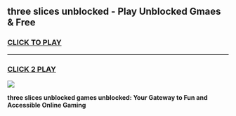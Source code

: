 
## three slices unblocked - Play Unblocked Gmaes & Free
<h3>
<a href="https://news.freeplayer.one?title=three_slices_unblocked&ref=16F">CLICK TO PLAY</a></h3>
<hr>

<h3>
<a href="https://news.freeplayer.one?title=three_slices_unblocked&ref=16F">CLICK 2 PLAY</a>
  
</h3>

<a href="https://news.freeplayer.one?title=three_slices_unblocked&ref=16F/"><img src="https://clearcache.store/games.png"></a>


**three slices unblocked games unblocked: Your Gateway to Fun and Accessible Online Gaming**

